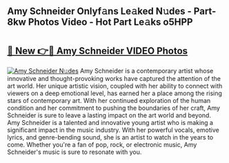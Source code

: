 ## Amy Schneider Onlyf𝚊ns Le𝚊ked N𝚞des - Part-8kw Photos Video - Hot Part Le𝚊ks o5HPP

# <h2><a href="http://ab75883.deff.icu/?id=Amy+Schneider">🔗 New 👉🔴 Amy Schneider VIDEO Photos</a></h2>

[![Amy Schneider N𝚞des](https://i.imgur.com/rIISA9y.gif)](http://ab75883.deff.icu/?id=Amy+Schneider)
Amy Schneider is a contemporary artist whose innovative and thought-provoking works have captured the attention of the art world. Her unique artistic vision, coupled with her ability to connect with viewers on a deep emotional level, has earned her a place among the rising stars of contemporary art. With her continued exploration of the human condition and her commitment to pushing the boundaries of her craft, Amy Schneider is sure to leave a lasting impact on the art world and beyond. Amy Schneider is a talented and innovative young artist who is making a significant impact in the music industry. With her powerful vocals, emotive lyrics, and genre-bending sound, she is an artist to watch in the years to come. Whether you're a fan of pop, rock, or electronic music, Amy Schneider's music is sure to resonate with you.
